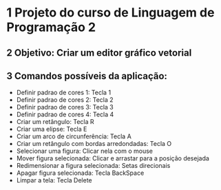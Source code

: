 # 1 Projeto do curso de Linguagem de Programação 2

## 2 Objetivo: Criar um editor gráfico vetorial

## 3 Comandos possíveis da aplicação:

- Definir padrao de cores 1: Tecla 1
- Definir padrao de cores 2: Tecla 2
- Definir padrao de cores 3: Tecla 3
- Definir padrao de cores 4: Tecla 4
- Criar um retângulo: Tecla R
- Criar uma elipse: Tecla E
- Criar um arco de circunferência: Tecla A
- Criar um retângulo com bordas arredondadas: Tecla O
- Selecionar uma figura: Clicar nela com o mouse
- Mover figura selecionada: Clicar e arrastar para a posição desejada
- Redimensionar a figura selecionada: Setas direcionais
- Apagar figura selecionada: Tecla BackSpace
- Limpar a tela: Tecla Delete